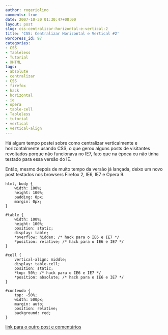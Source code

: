 ```yaml
---
author: rogeriolino
comments: true
date: 2007-10-30 01:30:47+00:00
layout: post
slug: css-centralizar-horizontal-e-vertical-2
title: 'CSS: Centralizar Horizontal e Vertical #2'
wordpress_id: 97
categories:
- CSS
- Tableless
- Tutorial
- XHTML
tags:
- absolute
- centralizar
- CSS
- firefox
- hack
- horizontal
- ie
- opera
- table-cell
- Tableless
- tutorial
- vertical
- vertical-align
---
```


Há algum tempo postei sobre como centralizar verticalmente e horizontalmente usando CSS, o que gerou alguns posts de visitantes revoltados porque não funcionava no IE7, fato que na época eu não tinha testado para essa versão do IE.

Então, mesmo depois de muito tempo da versão já lançada, deixo um novo post testados nos browsers Firefox 2, IE6, IE7 e Opera 9.


    
    
    html, body {
        width: 100%;
        height: 100%;
        padding: 0px;
        margin: 0px;
    }
    
    #table {
        width: 100%;
        height: 100%;
        position: static;
        display: table;
        *overflow: hidden; /* hack para o IE6 e IE7 */
        *position: relative; /* hack para o IE6 e IE7 */
    }
    
    #cell {
        vertical-align: middle;
        display: table-cell;
        position: static;
        *top: 50%; /* hack para o IE6 e IE7 */
        *position: absolute; /* hack para o IE6 e IE7 */
    }
    
    #conteudo {
        top: -50%;
        width: 500px;
        margin: auto;
        position: relative;
        background: red;
    }
    



[link para o outro post e comentários](http://rogeriolino.com/2007/01/17/css-centralizar-horizontal-e-vertical/)
